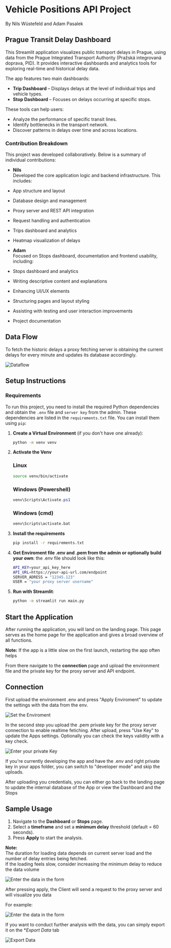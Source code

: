 # Vehicle Positions API Project
By Nils Wüstefeld and Adam Pasalek


##  Prague Transit Delay Dashboard

This Streamlit application visualizes public transport delays in Prague, using data from the Prague Integrated Transport Authority (Pražská integrovaná doprava, PID). It provides interactive dashboards and analytics tools for exploring real-time and historical delay data.

The app features two main dashboards:

- **Trip Dashboard** – Displays delays at the level of individual trips and vehicle types.
- **Stop Dashboard** – Focuses on delays occurring at specific stops.

These tools can help users:

- Analyze the performance of specific transit lines.
- Identify bottlenecks in the transport network.
- Discover patterns in delays over time and across locations.


### Contribution Breakdown

   This project was developed collaboratively. Below is a summary of individual contributions:

   - **Nils**  
   Developed the core application logic and backend infrastructure. This includes:
   - App structure and layout
   - Database design and management
   - Proxy server and REST API integration
   - Request handling and authentication
   - Trips dashboard and analytics
   - Heatmap visualization of delays

   - **Adam**  
   Focused on Stops dashboard, documentation and frontend usability, including:
   - Stops dashboard and analytics
   - Writing descriptive content and explanations
   - Enhancing UI/UX elements
   - Structuring pages and layout styling
   - Assisting with testing and user interaction improvements
   - Project documentation


## Data Flow
To fetch the historic delays a proxy fetching server is obtaining the current delays for every minute and updates its database accordingly.

![Dataflow](images/dfp.drawio.png)






## Setup Instructions

### Requirements

   To run this project, you need to install the required Python dependencies and obtain the `.env` file and `server key` from the admin.
   These dependencies are listed in the `requirements.txt` file. You can install them using `pip`:

   1. **Create a Virtual Environment** (if you don't have one already):

      ```bash
      python -m venv venv
      ```

   2. **Activate the Venv**
      ### Linux
      ```bash
      source venv/bin/activate
      ```
      
      ### Windows (Powershell)
         ```powershell
         venv\Scripts\Activate.ps1
         ```

      ### Windows (cmd)
         ```cmd
         venv\Scripts\activate.bat
         ```

   3. **Install the requirements**
         ```bash
         pip install -r requirements.txt
         ```

   4. **Get Enviroment file .env and .pem from the admin or optionally build your own**: the .env file should look like this:
      ```bash
      API_KEY=your_api_key_here
      API_URL=https://your-api-url.com/endpoint
      SERVER_ADRESS = "12345.123"
      USER = "your proxy server username"
      ```
   5. **Run with Streamlit**:
      ```bash
      python -m streamlit run main.py

      ```
## Start the Application
   After running the application, you will land on the landing page.
   This page serves as the home page for the application and gives a broad overview of all functions.

   **Note:**
   If the app is a little slow on the first launch, restarting the app often helps


   From there navigate to the **connection** page and upload the environment file and the private key for the proxy server and API endpoint.

## Connection
   First upload the environment .env and press "Apply Enviroment" to update the settings with the data from the env.

   ![Set the Enviroment](images/environment1.png)







   In the second step you upload the .pem private key for the proxy server connection to enable realtime fetiching.
   After upload, press "Use Key" to update the Apps settings.
   Optionally you can check the keys validity with a key check.

   ![Enter your private Key](images/pem.png)



   If you're currently developing the app and have the .env and right private key in your apps folder, you can switch to "developer mode" and skip the uploads.

   
   After uploading you credentials, you can either go back to the landing page to update the internal database of the App or view the Dashboard and the Stops

## Sample Usage


   1. Navigate to the **Dashboard** or **Stops** page.
   2. Select a **timeframe** and set a **minimum delay** threshold (default = 60 seconds).
   3. Press **Apply** to start the analysis.

   **Note:**  
   The duration for loading data depends on current server load and the number of delay entries being fetched.  
   If the loading feels slow, consider increasing the minimum delay to reduce the data volume
   

   ![Enter the data in the form](images/form.png)

   After pressing apply, the Client will send a request to the proxy server and will visualize you data

   For example:

   ![Enter the data in the form](images/delay_mean_5min.png)

   If you want to conduct further analysis with the data, you can simply export it on the **Export Data* tab

   ![Export Data](images/download.png)











   
